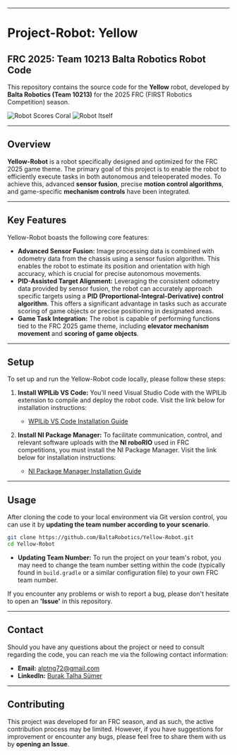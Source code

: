 -----

# Project-Robot: Yellow

## FRC 2025: Team 10213 Balta Robotics Robot Code

This repository contains the source code for the **Yellow** robot, developed by **Balta Robotics (Team 10213)** for the 2025 FRC (FIRST Robotics Competition) season.

![Robot Scores Coral](https://drive.google.com/file/d/1ASJleUQKGtyah4XQJVPnrV73CB8zTahN/view?usp=drive_link)
![Robot Itself](https://drive.google.com/file/d/1ODRBIikZqRYU7bVpkX7dLzun4oMFFWmI/view?usp=drive_link)

-----

## Overview

**Yellow-Robot** is a robot specifically designed and optimized for the FRC 2025 game theme. The primary goal of this project is to enable the robot to efficiently execute tasks in both autonomous and teleoperated modes. To achieve this, advanced **sensor fusion**, precise **motion control algorithms**, and game-specific **mechanism controls** have been integrated.

-----

## Key Features

Yellow-Robot boasts the following core features:

  * **Advanced Sensor Fusion:** Image processing data is combined with odometry data from the chassis using a sensor fusion algorithm. This enables the robot to estimate its position and orientation with high accuracy, which is crucial for precise autonomous movements.
  * **PID-Assisted Target Alignment:** Leveraging the consistent odometry data provided by sensor fusion, the robot can accurately approach specific targets using a **PID (Proportional-Integral-Derivative) control algorithm**. This offers a significant advantage in tasks such as accurate scoring of game objects or precise positioning in designated areas.
  * **Game Task Integration:** The robot is capable of performing functions tied to the FRC 2025 game theme, including **elevator mechanism movement** and **scoring of game objects**.

-----

## Setup

To set up and run the Yellow-Robot code locally, please follow these steps:

1.  **Install WPILib VS Code:** You'll need Visual Studio Code with the WPILib extension to compile and deploy the robot code. Visit the link below for installation instructions:

      * [WPILib VS Code Installation Guide](https://docs.wpilib.org/en/stable/docs/zero-to-robot/step-2/index.html)

2.  **Install NI Package Manager:** To facilitate communication, control, and relevant software uploads with the **NI roboRIO** used in FRC competitions, you must install the NI Package Manager. Visit the link below for installation instructions:

      * [NI Package Manager Installation Guide](https://docs.wpilib.org/en/stable/docs/zero-to-robot/step-2/frc-game-tools.html)

-----

## Usage

After cloning the code to your local environment via Git version control, you can use it by **updating the team number according to your scenario**.

```bash
git clone https://github.com/BaltaRobotics/Yellow-Robot.git
cd Yellow-Robot
```

  * **Updating Team Number:** To run the project on your team's robot, you may need to change the team number setting within the code (typically found in `build.gradle` or a similar configuration file) to your own FRC team number.

If you encounter any problems or wish to report a bug, please don't hesitate to open an **'Issue'** in this repository.

-----

## Contact

Should you have any questions about the project or need to consult regarding the code, you can reach me via the following contact information:

  * **Email:** alptng72@gmail.com
  * **LinkedIn:** [Burak Talha Sümer](https://www.linkedin.com/in/burak-talha-s%C3%BCmer-b3a339205/)

-----

## Contributing

This project was developed for an FRC season, and as such, the active contribution process may be limited. However, if you have suggestions for improvement or encounter any bugs, please feel free to share them with us by **opening an Issue**.
